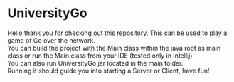 # UniversityGo

Hello thank you for checking out this repository. This can be used to play a game of Go over the network.  
You can build the project with the Main class within the java root as main class or run the Main class from your IDE (tested only in Intellij)  
You can also run UniversityGo.jar located in the main folder.  
Running it should guide you into starting a Server or Client, have fun!
